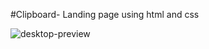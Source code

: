 #Clipboard- Landing page using html and css

<img src="https://i.ibb.co/Y7ks812/desktop-preview.jpg" alt="desktop-preview" border="0">
